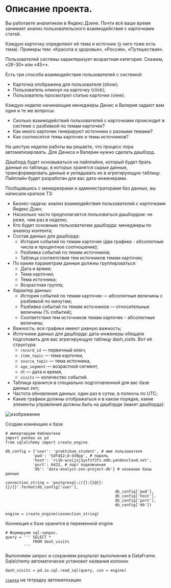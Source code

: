 # Описание проекта.

Вы работаете аналитиком в Яндекс.Дзене. Почти всё ваше время занимает анализ пользовательского взаимодействия с карточками статей.

Каждую карточку определяют её тема и источник (у него тоже есть тема). Примеры тем: «Красота и здоровье», «Россия», «Путешествия».

Пользователей системы характеризует возрастная категория. Скажем, «26-30» или «45+».

Есть три способа взаимодействия пользователей с системой:

-    Карточка отображена для пользователя (show);
-    Пользователь кликнул на карточку (click);
-    Пользователь просмотрел статью карточки (view).

Каждую неделю начинающие менеджеры Денис и Валерия задают вам одни и те же вопросы:

-    Сколько взаимодействий пользователей с карточками происходит в системе с разбивкой по темам карточек?
-    Как много карточек генерируют источники с разными темами?
-    Как соотносятся темы карточек и темы источников?

На шестую неделю работы вы решаете, что процесс пора автоматизировать. Для Дениса и Валерии нужно сделать дашборд.

Дашборд будет основываться на пайплайне, который будет брать данные из таблицы, в которых хранятся сырые данные, трансформировать данные и укладывать их в агрегирующую таблицу. Пайплайн будет разработан для вас дата-инженерами.

Пообщавшись с менеджерами и администраторами баз данных, вы написали краткое ТЗ:

-    Бизнес-задача: анализ взаимодействия пользователей с карточками Яндекс.Дзен;
-    Насколько часто предполагается пользоваться дашбордом: не реже, чем раз в неделю;
-    Кто будет основным пользователем дашборда: менеджеры по анализу контента;
-    Состав данных для дашборда:
     -   История событий по темам карточек (два графика - абсолютные числа и процентное соотношение);
     -   Разбивка событий по темам источников;
     -   Таблица соответствия тем источников темам карточек;
-    По каким параметрам данные должны группироваться:
     -   Дата и время;
     -   Тема карточки;
     -   Тема источника;
     -   Возрастная группа;
-    Характер данных:
     -   История событий по темам карточек — абсолютные величины с разбивкой по минутам;
     -   Разбивка событий по темам источников — относительные величины (% событий);
     -   Соответствия тем источников темам карточек - абсолютные величины;
-    Важность: все графики имеют равную важность;
-    Источники данных для дашборда: дата-инженеры обещали подготовить для вас агрегирующую таблицу dash_visits. Вот её структура:
     -   `record_id` — первичный ключ,
     -   `item_topic` — тема карточки,
     -   `source_topic` — тема источника,
     -   `age_segment` — возрастной сегмент,
     -   `dt` — дата и время,
     -   `visits` — количество событий.
-    Таблица хранится в специально подготовленной для вас базе данных zen;
-    Частота обновления данных: один раз в сутки, в полночь по UTC;
-    Какие графики должны отображаться и в каком порядке, какие элементы управления должны быть на дашборде (макет дашборда):

![изображение](https://user-images.githubusercontent.com/104757775/208314899-c82f8469-645a-4f71-9191-9d00d78958ed.png)

Создим коннекцию к базе
```
# импортируем библиотеки
import pandas as pd
from sqlalchemy import create_engine

db_config = {'user': 'praktikum_student', # имя пользователя
            'pwd': 'Sdf4$2;d-d30pp', # пароль
            'host': 'rc1b-wcoijxj3yxfsf3fs.mdb.yandexcloud.net',
            'port': 6432, # порт подключения
            'db': 'data-analyst-zen-project-db'} # название базы данных

connection_string = 'postgresql://{}:{}@{}:{}/{}'.format(db_config['user'],
                                                db_config['pwd'],
                                                db_config['host'],
                                                db_config['port'],
                                                db_config['db'])

engine = create_engine(connection_string)
```
Коннекция к базе хранится в переменной engine

```
# Формируем sql-запрос.
query = ''' SELECT *
            FROM dash_visits
        '''
```
Выполняем запрос и сохраняем результат выполнения в DataFrame.    
Sqlalchemy автоматически установит названия колонок
```
dash_visits = pd.io.sql.read_sql(query, con = engine)
```
<code>[ссылка](https://colab.research.google.com/drive/1CDUiUL1NmqVJi63BBeTQ-na3NCZXgV8c?usp=sharing#scrollTo=W3QpY_b1hwye)</code> на тетрадку автоматизации.
